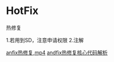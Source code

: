 # HotFix
热修复

1.若用到SD，注意申请权限
2.注解

[anfix热修复,mp4](https://ke.qq.com/webcourse/index.html#course_id=130901&term_id=100146035&taid=1287279008153429&vid=r1417pykrgc)
[andfix热修复核心代码解析](https://www.jianshu.com/p/3a1c4c89225a)